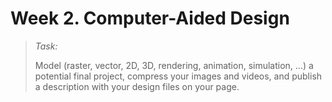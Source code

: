 # Week 2. Computer-Aided Design

> *Task:*
>
> Model (raster, vector, 2D, 3D, rendering, animation, simulation, ...) a potential final project,
compress your images and videos, and publish a description with your design files on your page.